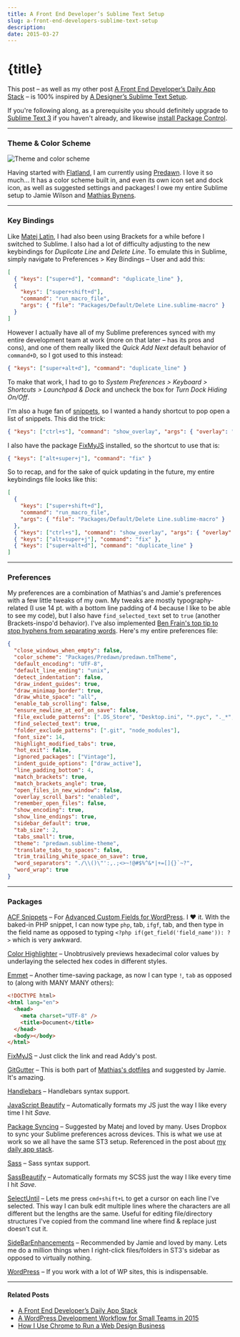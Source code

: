 ```yaml
---
title: A Front End Developer’s Sublime Text Setup
slug: a-front-end-developers-sublime-text-setup
description:
date: 2015-03-27
---
```


# {title}

This post – as well as my other post [A Front End Developer’s Daily App Stack](https://zackphilipps.dev/posts/a-front-end-developers-daily-app-stack/) – is 100% inspired by [A Designer’s Sublime Text Setup](https://medium.com/design-notes/a-designers-sublime-text-setup-e3963f8d79da).

If you're following along, as a prerequisite you should definitely upgrade to [Sublime Text 3](https://www.sublimetext.com/3) if you haven't already, and likewise [install Package Control](https://packagecontrol.io/installation).

---

### Theme & Color Scheme

![Theme and color scheme](/images/2015/03/Screen-Shot-2015-03-27-at-12-28-43.png)

Having started with [Flatland](https://github.com/thinkpixellab/flatland), I am currently using [Predawn](https://github.com/jamiewilson/predawn). I love it so much... It has a color scheme built in, and even its own icon set and dock icon, as well as suggested settings and packages! I owe my entire Sublime setup to Jamie Wilson and [Mathias Bynens](https://github.com/mathiasbynens/dotfiles).

---

### Key Bindings

Like [Matej Latin](https://medium.com/@matejlatin), I had also been using Brackets for a while before I switched to Sublime. I also had a lot of difficulty adjusting to the new keybindings for _Duplicate Line_ and _Delete Line_. To emulate this in Sublime, simply navigate to Preferences > Key Bindings – User and add this:

```json
[
  { "keys": ["super+d"], "command": "duplicate_line" },
  {
    "keys": ["super+shift+d"],
    "command": "run_macro_file",
    "args": { "file": "Packages/Default/Delete Line.sublime-macro" }
  }
]
```

However I actually have all of my Sublime preferences synced with my entire development team at work (more on that later – has its pros and cons), and one of them really liked the _Quick Add Next_ default behavior of `command+D`, so I got used to this instead:

```json
{ "keys": ["super+alt+d"], "command": "duplicate_line" }
```

To make that work, I had to go to _System Preferences > Keyboard > Shortcuts > Launchpad & Dock_ and uncheck the box for _Turn Dock Hiding On/Off_.

I'm also a huge fan of [snippets](https://sublimetext.info/docs/en/extensibility/snippets.html), so I wanted a handy shortcut to pop open a list of snippets. This did the trick:

```json
{ "keys": ["ctrl+s"], "command": "show_overlay", "args": { "overlay": "command_palette", "text": "Snippet: " } }
```

I also have the package [FixMyJS](https://addyosmani.com/blog/fixmyjs/) installed, so the shortcut to use that is:

```json
{ "keys": ["alt+super+j"], "command": "fix" }
```

So to recap, and for the sake of quick updating in the future, my entire keybindings file looks like this:

```json
[
  {
    "keys": ["super+shift+d"],
    "command": "run_macro_file",
    "args": { "file": "Packages/Default/Delete Line.sublime-macro" }
  },
  { "keys": ["ctrl+s"], "command": "show_overlay", "args": { "overlay": "command_palette", "text": "Snippet: " } },
  { "keys": ["alt+super+j"], "command": "fix" },
  { "keys": ["super+alt+d"], "command": "duplicate_line" }
]
```

---

### Preferences

My preferences are a combination of Mathias's and Jamie's preferences with a few little tweaks of my own. My tweaks are mostly typography-related (I use 14 pt. with a bottom line padding of 4 because I like to be able to see my code), but I also have `find_selected_text` set to `true` (another Brackets-inspo'd behavior). I've also implemented [Ben Frain's top tip to stop hyphens from separating words](https://benfrain.com/top-tips-selection-unrelated-front-end-developer-tips). Here's my entire preferences file:

```json
{
  "close_windows_when_empty": false,
  "color_scheme": "Packages/Predawn/predawn.tmTheme",
  "default_encoding": "UTF-8",
  "default_line_ending": "unix",
  "detect_indentation": false,
  "draw_indent_guides": true,
  "draw_minimap_border": true,
  "draw_white_space": "all",
  "enable_tab_scrolling": false,
  "ensure_newline_at_eof_on_save": false,
  "file_exclude_patterns": [".DS_Store", "Desktop.ini", "*.pyc", "._*", "Thumbs.db", ".Spotlight-V100", ".Trashes"],
  "find_selected_text": true,
  "folder_exclude_patterns": [".git", "node_modules"],
  "font_size": 14,
  "highlight_modified_tabs": true,
  "hot_exit": false,
  "ignored_packages": ["Vintage"],
  "indent_guide_options": ["draw_active"],
  "line_padding_bottom": 4,
  "match_brackets": true,
  "match_brackets_angle": true,
  "open_files_in_new_window": false,
  "overlay_scroll_bars": "enabled",
  "remember_open_files": false,
  "show_encoding": true,
  "show_line_endings": true,
  "sidebar_default": true,
  "tab_size": 2,
  "tabs_small": true,
  "theme": "predawn.sublime-theme",
  "translate_tabs_to_spaces": false,
  "trim_trailing_white_space_on_save": true,
  "word_separators": "./\\()\"':,.;<>~!@#$%^&*|+=[]{}`~?",
  "word_wrap": true
}
```

---

### Packages

[ACF Snippets](https://github.com/smilledge/acf-sublime-snippets) – For [Advanced Custom Fields for WordPress](https://advancedcustomfields.com). I ❤️ it. With the baked-in PHP snippet, I can now type `php`, tab, `ifgf`, tab, and then type in the field name as opposed to typing `<?php if(get_field('field_name')): ?>` which is very awkward.

[Color Highlighter](https://github.com/Monnoroch/ColorHighlighter) – Unobtrusively previews hexadecimal color values by underlaying the selected hex codes in different styles.

[Emmet](https://emmet.io/) – Another time-saving package, as now I can type `!`, `tab` as opposed to (along with MANY MANY others):

```html
<!DOCTYPE html>
<html lang="en">
  <head>
    <meta charset="UTF-8" />
    <title>Document</title>
  </head>
  <body></body>
</html>
```

[FixMyJS](https://addyosmani.com/blog/fixmyjs/) – Just click the link and read Addy's post.

[GitGutter](https://github.com/jisaacks/GitGutter) – This is both part of [Mathias's dotfiles](https://github.com/mathiasbynens/dotfiles) and suggested by Jamie. It's amazing.

[Handlebars](https://github.com/daaain/Handlebars) – Handlebars syntax support.

[JavaScript Beautify](https://github.com/enginespot/js-beautify-sublime) – Automatically formats my JS just the way I like every time I hit _Save._

[Package Syncing](https://github.com/csch0/SublimeText-Package-Syncing) – Suggested by Matej and loved by many. Uses Dropbox to sync your Sublime preferences across devices. This is what we use at work so we all have the same ST3 setup. Referenced in the post about [my daily app stack](https://zackphilipps.dev/posts/a-front-end-developers-daily-app-stack/).

[Sass](https://packagecontrol.io/packages/Sass) – Sass syntax support.

[SassBeautify](https://github.com/badsyntax/SassBeautify) – Automatically formats my SCSS just the way I like every time I hit _Save._

[SelectUntil](https://github.com/xavi-/sublime-selectuntil) – Lets me press `cmd+shift+L` to get a cursor on each line I've selected. This way I can bulk edit multiple lines where the characters are all different but the lengths are the same. Useful for editing file/directory structures I've copied from the command line where find & replace just doesn't cut it.

[SideBarEnhancements](https://github.com/titoBouzout/SideBarEnhancements) – Recommended by Jamie and loved by many. Lets me do a million things when I right-click files/folders in ST3's sidebar as opposed to virtually nothing.

[WordPress](https://github.com/purplefish32/sublime-text-2-wordpress) – If you work with a lot of WP sites, this is indispensable.

---

#### Related Posts

- [A Front End Developer’s Daily App Stack](https://zackphilipps.dev/posts/a-front-end-developers-daily-app-stack/)
- [A WordPress Development Workflow for Small Teams in 2015](https://zackphilipps.dev/posts/a-wordpress-development-workflow-for-small-teams-in-2015/)
- [How I Use Chrome to Run a Web Design Business](https://zackphilipps.dev/posts/how-i-use-chrome-to-run-a-web-design-business/)
